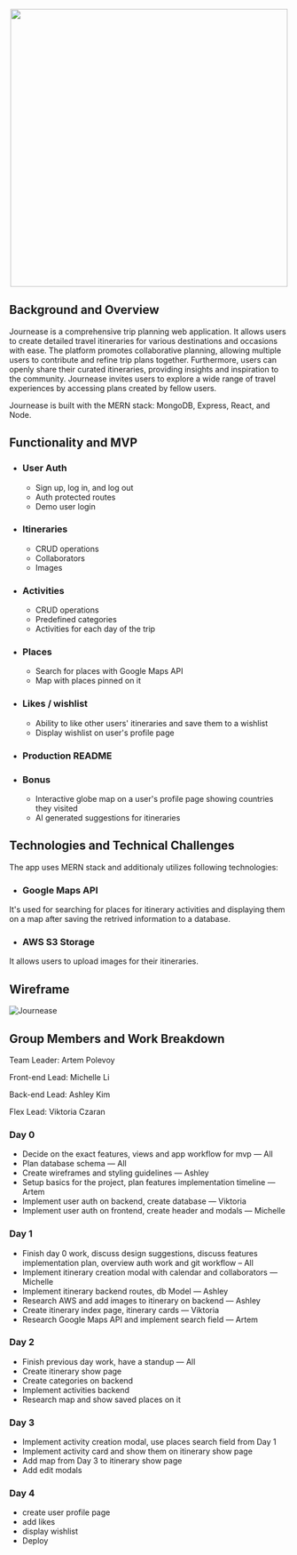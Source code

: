 
<p align="center">
  <img width="500" src="https://journease-artemplv.s3.amazonaws.com/public/vv-final-logo.png">
</p>

## Background and Overview

Journease is a comprehensive trip planning web application. It allows users to create detailed travel itineraries for various destinations and occasions with ease. The platform promotes collaborative planning, allowing multiple users to contribute and refine trip plans together. Furthermore, users can openly share their curated itineraries, providing insights and inspiration to the community. Journease invites users to explore a wide range of travel experiences by accessing plans created by fellow users.

Journease is built with the MERN stack: MongoDB, Express, React, and Node.

## Functionality and MVP

- ### User Auth
  - Sign up, log in, and log out
  - Auth protected routes
  - Demo user login

- ### Itineraries
  - CRUD operations
  - Collaborators
  - Images

- ### Activities
  - CRUD operations
  - Predefined categories
  - Activities for each day of the trip

- ### Places
  - Search for places with Google Maps API
  - Map with places pinned on it

- ### Likes / wishlist
  - Ability to like other users' itineraries and save them to a wishlist
  - Display wishlist on user's profile page

- ### Production README

- ### Bonus
  - Interactive globe map on a user's profile page showing countries they visited
  - AI generated suggestions for itineraries


## Technologies and Technical Challenges
The app uses MERN stack and additionaly utilizes following technologies:

- ### Google Maps API
It's used for searching for places for itinerary activities and displaying them on a map after saving the retrived information to a database.

- ### AWS S3 Storage
It allows users to upload images for their itineraries.

## Wireframe

![Journease](https://github.com/artemplv/Journease/assets/132113558/14b9fd47-0a99-40c8-8ce9-26fa4b8ba720)

## Group Members and Work Breakdown
Team Leader: Artem Polevoy

Front-end Lead: Michelle Li

Back-end Lead: Ashley Kim

Flex Lead: Viktoria Czaran

### Day 0
- Decide on the exact features, views and app workflow for mvp — All
- Plan database schema — All
- Create wireframes and styling guidelines — Ashley
- Setup basics for the project, plan features implementation timeline — Artem
- Implement user auth on backend, create database — Viktoria
- Implement user auth on frontend, create header and modals — Michelle

### Day 1
- Finish day 0 work, discuss design suggestions, discuss features implementation plan, overview auth work and git workflow – All
- Implement itinerary creation modal with calendar and collaborators — Michelle
- Implement itinerary backend routes, db Model — Ashley
- Research AWS and add images to itinerary on backend — Ashley
- Create itinerary index page, itinerary cards — Viktoria
- Research Google Maps API and implement search field — Artem

### Day 2
- Finish previous day work, have a standup — All
- Create itinerary show page
- Create categories on backend
- Implement activities backend
- Research map and show saved places on it

### Day 3
- Implement activity creation modal, use places search field from Day 1
- Implement activity card and show them on itinerary show page
- Add map from Day 3 to itinerary show page
- Add edit modals

### Day 4
- create user profile page
- add likes
- display wishlist
- Deploy


